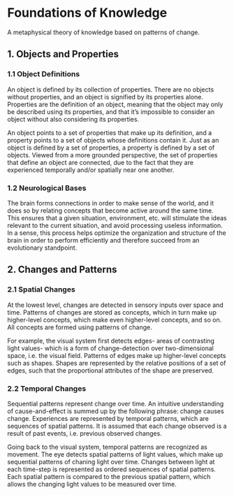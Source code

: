 # Foundations of Knowledge

A metaphysical theory of knowledge based on patterns of change.

## 1. Objects and Properties

### 1.1 Object Definitions

An object is defined by its collection of properties. There are no objects without properties, and an object is signified by its properties alone. Properties are the definition of an object, meaning that the object may only be described using its properties, and that it’s impossible to consider an object without also considering its properties.

An object points to a set of properties that make up its definition, and a property points to a set of objects whose definitions contain it. Just as an object is defined by a set of properties, a property is defined by a set of objects. Viewed from a more grounded perspective, the set of properties that define an object are connected, due to the fact that they are experienced temporally and/or spatially near one another. 

### 1.2 Neurological Bases

The brain forms connections in order to make sense of the world, and it does so by relating concepts that become active around the same time. This ensures that a given situation, environment, etc. will stimulate the ideas relevant to the current situation, and avoid processing useless information. In a sense, this process helps optimize the organization and structure of the brain in order to perform efficiently and therefore succeed from an evolutionary standpoint.

## 2. Changes and Patterns

### 2.1 Spatial Changes

At the lowest level, changes are detected in sensory inputs over space and time. Patterns of changes are stored as concepts, which in turn make up higher-level concepts, which make even higher-level concepts, and so on. All concepts are formed using patterns of change.

For example, the visual system first detects edges- areas of contrasting light values- which is a form of change-detection over two-dimensional space, i.e. the visual field. Patterns of edges make up higher-level concepts such as shapes. Shapes are represented by the relative positions of a set of edges, such that the proportional attributes of the shape are preserved.

### 2.2 Temporal Changes

Sequential patterns represent change over time. An intuitive understanding of cause-and-effect is summed up by the following phrase: change causes change. Experiences are represented by temporal patterns, which are sequences of spatial patterns. It is assumed that each change observed is a result of past events, i.e. previous observed changes. 
	
Going back to the visual system, temporal patterns are recognized as movement. The eye detects spatial patterns of light values, which make up sequential patterns of chaning light over time. Changes between light at each time-step is represented as ordered sequences of spatial patterns. Each spatial pattern is compared to the previous spatial pattern, which allows the changing light values to be measured over time.
